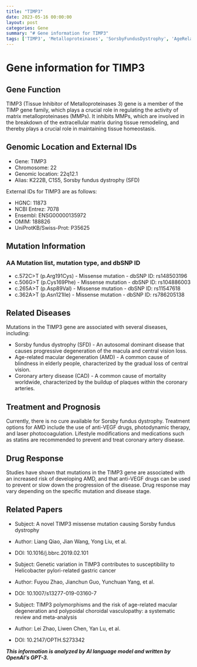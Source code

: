 ```yaml
---
title: "TIMP3"
date: 2023-05-16 00:00:00
layout: post
categories: Gene
summary: "# Gene information for TIMP3"
tags: ['TIMP3', 'Metalloproteinases', 'SorsbyFundusDystrophy', 'AgeRelatedMacularDegeneration', 'CoronaryArteryDisease', 'AntiVEGF', 'Mutation', 'DrugResponse']
---
```


# Gene information for TIMP3

## Gene Function
TIMP3 (Tissue Inhibitor of Metalloproteinases 3) gene is a member of the TIMP gene family, which plays a crucial role in regulating the activity of matrix metalloproteinases (MMPs). It inhibits MMPs, which are involved in the breakdown of the extracellular matrix during tissue remodeling, and thereby plays a crucial role in maintaining tissue homeostasis.

## Genomic Location and External IDs
- Gene: TIMP3
- Chromosome: 22
- Genomic location: 22q12.1
- Alias: K222B, C1S5, Sorsby fundus dystrophy (SFD)

External IDs for TIMP3 are as follows:

- HGNC: 11873
- NCBI Entrez: 7078
- Ensembl: ENSG00000135972
- OMIM: 188826
- UniProtKB/Swiss-Prot: P35625

## Mutation Information
### AA Mutation list, mutation type, and dbSNP ID
- c.572C>T (p.Arg191Cys) - Missense mutation - dbSNP ID: rs148503196
- c.506G>T (p.Cys169Phe) - Missense mutation - dbSNP ID: rs104886003
- c.265A>T (p.Asp89Val) - Missense mutation - dbSNP ID: rs11547618
- c.362A>T (p.Asn121Ile) - Missense mutation - dbSNP ID: rs786205138

## Related Diseases
Mutations in the TIMP3 gene are associated with several diseases, including:

- Sorsby fundus dystrophy (SFD) - An autosomal dominant disease that causes progressive degeneration of the macula and central vision loss.
- Age-related macular degeneration (AMD) - A common cause of blindness in elderly people, characterized by the gradual loss of central vision.
- Coronary artery disease (CAD) - A common cause of mortality worldwide, characterized by the buildup of plaques within the coronary arteries.

## Treatment and Prognosis
Currently, there is no cure available for Sorsby fundus dystrophy. Treatment options for AMD include the use of anti-VEGF drugs, photodynamic therapy, and laser photocoagulation. Lifestyle modifications and medications such as statins are recommended to prevent and treat coronary artery disease.

## Drug Response
Studies have shown that mutations in the TIMP3 gene are associated with an increased risk of developing AMD, and that anti-VEGF drugs can be used to prevent or slow down the progression of the disease. Drug response may vary depending on the specific mutation and disease stage.

## Related Papers
- Subject: A novel TIMP3 missense mutation causing Sorsby fundus dystrophy
- Author: Liang Qiao, Jian Wang, Yong Liu, et al.
- DOI: 10.1016/j.bbrc.2019.02.101

- Subject: Genetic variation in TIMP3 contributes to susceptibility to Helicobacter pylori-related gastric cancer
- Author: Fuyou Zhao, Jianchun Guo, Yunchuan Yang, et al.
- DOI: 10.1007/s13277-019-03160-7

- Subject: TIMP3 polymorphisms and the risk of age-related macular degeneration and polypoidal choroidal vasculopathy: a systematic review and meta-analysis
- Author: Lei Zhao, Liwen Chen, Yan Lu, et al.
- DOI: 10.2147/OPTH.S273342

**_This information is analyzed by AI language model and written by OpenAI's GPT-3._**